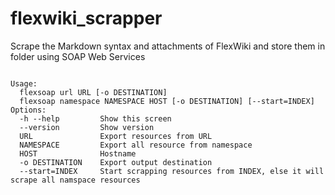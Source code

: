 # flexwiki_scrapper
Scrape the Markdown syntax and attachments of FlexWiki and store them in folder using SOAP Web Services

```

Usage:
  flexsoap url URL [-o DESTINATION]
  flexsoap namespace NAMESPACE HOST [-o DESTINATION] [--start=INDEX]
Options:
  -h --help         Show this screen
  --version         Show version
  URL               Export resources from URL
  NAMESPACE         Export all resource from namespace
  HOST              Hostname
  -o DESTINATION    Export output destination
  --start=INDEX     Start scrapping resources from INDEX, else it will scrape all namspace resources
  ```
